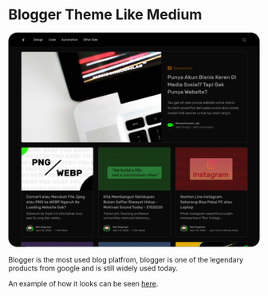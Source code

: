 # Blogger Theme Like Medium

![blogger-theme-like-medium-ui](assets/images/blogger-theme-like-medium-ui-landing-page.png)

Blogger is the most used blog platfrom, blogger is one of the legendary products from google and is still widely used today.

An example of how it looks can be seen [here](https://sanengineer.com).